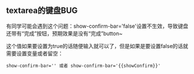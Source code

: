 ## textarea的键盘BUG

有同学可能会遇到这个问题：show-confirm-bar='false'设置不生效，导致键盘还带有“完成”按钮，预期效果是没有“完成”button~

这个值如果要设置为true的话随便输入就可以了，但是如果是要设置false的话就需要设置变量或者留空：

```
show-confirm-bar='' 或者 show-confirm-bar='{{showConfirm}}'
```